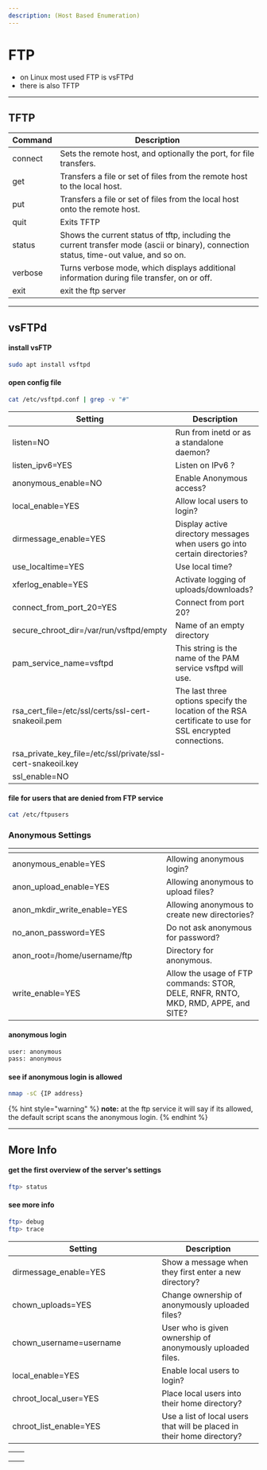 ```yaml
---
description: (Host Based Enumeration)
---
```


# FTP

* on Linux most used FTP is vsFTPd
* there is also TFTP

***

## **TFTP**

| Command | Description                                                                                                                            |
| ------- | -------------------------------------------------------------------------------------------------------------------------------------- |
| connect | Sets the remote host, and optionally the port, for file transfers.                                                                     |
| get     | Transfers a file or set of files from the remote host to the local host.                                                               |
| put     | Transfers a file or set of files from the local host onto the remote host.                                                             |
| quit    | Exits TFTP                                                                                                                             |
| status  | Shows the current status of tftp, including the current transfer mode (ascii or binary), connection status, time-out value, and so on. |
| verbose | Turns verbose mode, which displays additional information during file transfer, on or off.                                             |
| exit    | exit the ftp server                                                                                                                    |

***

## **vsFTPd**

#### install vsFTP

```bash
sudo apt install vsftpd
```

#### open config file

```bash
cat /etc/vsftpd.conf | grep -v "#"
```



| Setting                                                        | Description                                                                                              |
| -------------------------------------------------------------- | -------------------------------------------------------------------------------------------------------- |
| listen=NO                                                      | Run from inetd or as a standalone daemon?                                                                |
| listen\_ipv6=YES                                               | Listen on IPv6 ?                                                                                         |
| anonymous\_enable=NO                                           | Enable Anonymous access?                                                                                 |
| local\_enable=YES                                              | Allow local users to login?                                                                              |
| dirmessage\_enable=YES                                         | Display active directory messages when users go into certain directories?                                |
| use\_localtime=YES                                             | Use local time?                                                                                          |
| xferlog\_enable=YES                                            | Activate logging of uploads/downloads?                                                                   |
| connect\_from\_port\_20=YES                                    | Connect from port 20?                                                                                    |
| secure\_chroot\_dir=/var/run/vsftpd/empty                      | Name of an empty directory                                                                               |
| pam\_service\_name=vsftpd                                      | This string is the name of the PAM service vsftpd will use.                                              |
| rsa\_cert\_file=/etc/ssl/certs/ssl-cert-snakeoil.pem           | The last three options specify the location of the RSA certificate to use for SSL encrypted connections. |
| rsa\_private\_key\_file=/etc/ssl/private/ssl-cert-snakeoil.key |                                                                                                          |
| ssl\_enable=NO                                                 |                                                                                                          |



#### file for users that are denied from FTP service

```bash
cat /etc/ftpusers
```



### **Anonymous Settings**

<table><thead><tr><th width="294"></th><th></th></tr></thead><tbody><tr><td>anonymous_enable=YES</td><td>Allowing anonymous login?</td></tr><tr><td>anon_upload_enable=YES</td><td>Allowing anonymous to upload files?</td></tr><tr><td>anon_mkdir_write_enable=YES</td><td>Allowing anonymous to create new directories?</td></tr><tr><td>no_anon_password=YES</td><td>Do not ask anonymous for password?</td></tr><tr><td>anon_root=/home/username/ftp</td><td>Directory for anonymous.</td></tr><tr><td>write_enable=YES</td><td>Allow the usage of FTP commands: STOR, DELE, RNFR, RNTO, MKD, RMD, APPE, and SITE?</td></tr></tbody></table>



#### anonymous login

```bash
user: anonymous
pass: anonymous
```

#### see if anonymous login is allowed

```bash
nmap -sC {IP address}
```

{% hint style="warning" %}
**note:** at the ftp service it will say if its allowed, the default script scans the anonymous login.
{% endhint %}

***

## **More Info**

#### get the first overview of the server's settings

```sh
ftp> status
```

#### see more info

```sh
ftp> debug
ftp> trace
```



<table><thead><tr><th width="285">                Setting                  </th><th>Description</th></tr></thead><tbody><tr><td>dirmessage_enable=YES</td><td>Show a message when they first enter a new directory?</td></tr><tr><td>chown_uploads=YES</td><td>Change ownership of anonymously uploaded files?</td></tr><tr><td>chown_username=username</td><td>User who is given ownership of anonymously uploaded files.</td></tr><tr><td>local_enable=YES</td><td>Enable local users to login?</td></tr><tr><td>chroot_local_user=YES</td><td>Place local users into their home directory?</td></tr><tr><td>chroot_list_enable=YES</td><td>Use a list of local users that will be placed in their home directory?</td></tr></tbody></table>



|   |   |
| - | - |
|   |   |
|   |   |
|   |   |

